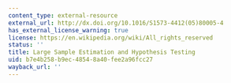 ```yaml
---
content_type: external-resource
external_url: http://dx.doi.org/10.1016/S1573-4412(05)80005-4
has_external_license_warning: true
license: https://en.wikipedia.org/wiki/All_rights_reserved
status: ''
title: Large Sample Estimation and Hypothesis Testing
uid: b7e4b258-b9ec-4854-8a40-fee2a96fcc27
wayback_url: ''
---
```

